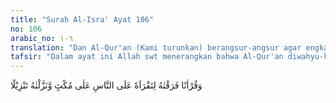 ```yaml
---
title: "Surah Al-Isra' Ayat 106"
no: 106
arabic_no: ١٠٦
translation: "Dan Al-Qur'an (Kami turunkan) berangsur-angsur agar engkau (Muhammad) membacakannya kepada manusia perlahan-lahan dan Kami menurunkannya secara bertahap."
tafsir: "Dalam ayat ini Allah swt menerangkan bahwa Al-Qur'an diwahyu-kan kepada Nabi Muhammad saw secara berangsur-angsur sebagian demi sebagian, agar ia dapat membacakannya kepada umatnya, serta memberi pemahaman secara perlahan-lahan. Ayat Al-Qur'an pertama kali diwahyukan di bulan Ramadan, pada malam qadar, kemudian seterusnya diturunkan kepada Nabi berangsur-angsur sesuai dengan kebutuhan dan peristiwa yang terjadi dalam tempo kurang dari duapuluh tiga tahun. Dengan penurunan secara berangsur-angsur itu, umat Islam memperoleh keutamaan dan manfaat yang besar, antara lain:\n\nPertama: Kaum Muslimin mudah menghafalnya ketika diturunkan.\n\nKedua: Kaum Muslimin berkesempatan untuk memahami setiap kelompok ayat yang diturunkan, karena jangkauan maknanya yang luas memerlukan waktu yang cukup untuk memahaminya agar mendapat pemahaman yang tepat dan benar.\n\nKetiga: Kaum Muslimin tidak mengalami kegoncangan jiwa yang berarti dalam menghadapi berbagai perubahan yang dibawa oleh Islam. Sebelum kedatangan agama Islam, mereka menganut kepercayaan animis yang bermacam-macam, dan tidak memiliki peraturan dan tata kehidupan yang dipatuhi. Penurunan Al-Qur'an secara berangsur-angsur mempermudah mereka menyesuaikan diri dengan ajaran-ajaran yang baru, baik ajaran yang berhubungan dengan akidah, maupun yang berhubungan dengan ibadah dan kemasyarakatan.\n\nKeempat: Sebagian ayat-ayat Al-Qur'an merupakan penjelasan yang berhubungan dengan suatu peristiwa yang terjadi.\n\nFirman Allah swt:\n\nDan mereka (orang-orang kafir itu) tidak datang kepadamu (membawa) sesuatu yang aneh, melainkan Kami datangkan kepadamu yang benar dan penjelasan yang paling baik. (al-Furqan/25: 33)\n\nDengan demikian, kaum Muslimin merasakan bahwa mereka selalu mendapat bimbingan dan petunjuk dari Allah swt ketika menghadapi setiap peristiwa yang terjadi di antara mereka.\n\nBagi Nabi Muhammad saw, penurunan Al-Qur'an secara berangsur-angsur itu amat besar manfaatnya dalam memperteguh hatinya, seperti dijelaskan Allah dalam firman-Nya:\n\nDan orang-orang kafir berkata, \"Mengapa Al-Qur'an itu tidak diturunkan kepadanya sekaligus?\" Demikianlah, agar Kami memperteguh hatimu (Mu-hammad) dengannya dan Kami membacakannya secara tartil (berangsur-angsur, perlahan dan benar). (al-Furqan/25: 32)\n\nPada umumnya ayat-ayat yang diturunkan berkisar antara lima sampai dengan sepuluh ayat sesuai dengan kebutuhan, sebagaimana Umar bin Khaththab berkata:\n\nDiriwayatkan dari Umar r.a., dia berkata, \"Pelajarilah Al-Qur'an lima ayat lima ayat. Karena sesungguhnya Jibril menurunkannya lima ayat lima ayat. (Riwayat al-Baihaqi)."
---
```

وَقُرْاٰنًا فَرَقْنٰهُ لِتَقْرَاَهٗ عَلَى النَّاسِ عَلٰى مُكْثٍ وَّنَزَّلْنٰهُ تَنْزِيْلًا 